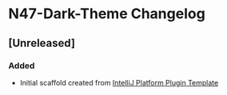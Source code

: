 <!-- Keep a Changelog guide -> https://keepachangelog.com -->

# N47-Dark-Theme Changelog

## [Unreleased]
### Added
- Initial scaffold created from [IntelliJ Platform Plugin Template](https://github.com/JetBrains/intellij-platform-plugin-template)
